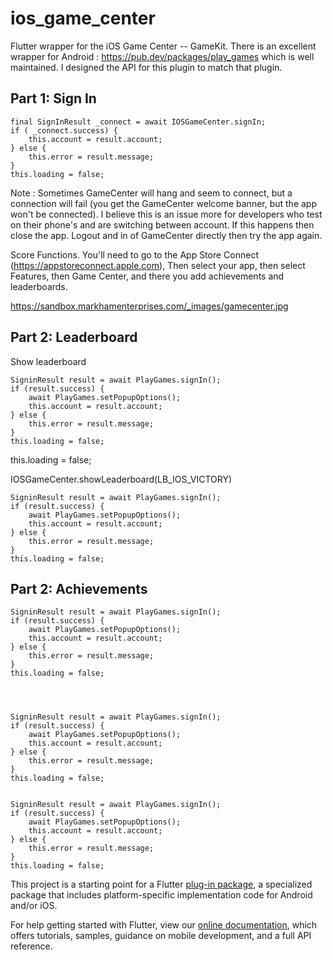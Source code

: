 # ios_game_center

Flutter wrapper for the iOS Game Center -- GameKit. There is an excellent
 wrapper for Android : https://pub.dev/packages/play_games which is well
  maintained. I designed the API for this plugin to match that plugin.

## Part 1: Sign In 
    final SignInResult _connect = await IOSGameCenter.signIn;
    if ( _connect.success) {
        this.account = result.account;
    } else {
        this.error = result.message;
    }
    this.loading = false;

Note : Sometimes GameCenter will hang and seem to connect, but a connection
 will fail (you get the GameCenter welcome banner,  but the app won't be
  connected). I believe this is an issue more for developers who test on
   their phone's and are switching between account. If this happens then
    close the app. Logout and in of GameCenter directly then try the app again.
    
    
Score Functions. You'll need to go to the App Store Connect (https://appstoreconnect.apple.com), Then select
 your app, then select Features, then Game Center, and there you add
  achievements and leaderboards.

https://sandbox.markhamenterprises.com/_images/gamecenter.jpg 

 
 

  

## Part 2: Leaderboard
Show leaderboard


    SigninResult result = await PlayGames.signIn();
    if (result.success) {
        await PlayGames.setPopupOptions();
        this.account = result.account;
    } else {
        this.error = result.message;
    }
    this.loading = false;

this.loading = false;




IOSGameCenter.showLeaderboard(LB_IOS_VICTORY)

    SigninResult result = await PlayGames.signIn();
    if (result.success) {
        await PlayGames.setPopupOptions();
        this.account = result.account;
    } else {
        this.error = result.message;
    }
    this.loading = false;



## Part 2: Achievements 
    SigninResult result = await PlayGames.signIn();
    if (result.success) {
        await PlayGames.setPopupOptions();
        this.account = result.account;
    } else {
        this.error = result.message;
    }
    this.loading = false;




    SigninResult result = await PlayGames.signIn();
    if (result.success) {
        await PlayGames.setPopupOptions();
        this.account = result.account;
    } else {
        this.error = result.message;
    }
    this.loading = false;


    SigninResult result = await PlayGames.signIn();
    if (result.success) {
        await PlayGames.setPopupOptions();
        this.account = result.account;
    } else {
        this.error = result.message;
    }
    this.loading = false;



This project is a starting point for a Flutter
[plug-in package](https://flutter.dev/developing-packages/),
a specialized package that includes platform-specific implementation code for
Android and/or iOS.

For help getting started with Flutter, view our 
[online documentation](https://flutter.dev/docs), which offers tutorials, 
samples, guidance on mobile development, and a full API reference.
